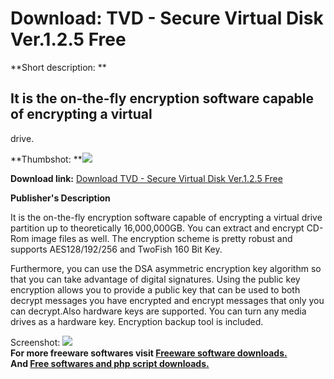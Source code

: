 # Download: TVD - Secure Virtual Disk Ver.1.2.5 Free

**Short description: **

## It is the on-the-fly encryption software capable of encrypting a virtual
drive.

  
**Thumbshot: **![](http://www.freewarefiles.com/screenshot/tvd_md.gif)   
  
**Download link:** [Download TVD - Secure Virtual Disk Ver.1.2.5 Free](http://freesoftwares.boysofts.com/TVD---Secure-Virtual-Disk-Ver-Free_program_9013.html)  
  

**Publisher's Description**  
  

It is the on-the-fly encryption software capable of encrypting a virtual drive
partition up to theoretically 16,000,000GB. You can extract and encrypt CD-Rom
image files as well. The encryption scheme is pretty robust and supports
AES128/192/256 and TwoFish 160 Bit Key.

Furthermore, you can use the DSA asymmetric encryption key algorithm so that
you can take advantage of digital signatures. Using the public key encryption
allows you to provide a public key that can be used to both decrypt messages
you have encrypted and encrypt messages that only you can decrypt.Also
hardware keys are supported. You can turn any media drives as a hardware key.
Encryption backup tool is included.

  
  
Screenshot: ![](http://www.freewarefiles.com/screenshot/tvd.gif)  
**For more freeware softwares visit [Freeware software downloads.](http://freesoftwares.boysofts.com/)**   
**And [Free softwares and php script downloads.](http://www.boysofts.com/)**

